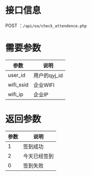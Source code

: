 # 接口信息
POST ：`/api/oa/check_attendence.php`
# 需要参数
|参数|说明|
|---|---|
|user_id|用户的qyj_id|
|wifi_ssid|企业WIFI|
|wifi_ip|企业IP|
# 返回参数
|参数|说明|
|---|---|
|1|签到成功|
|2|今天已经签到|
|0|签到失败|
